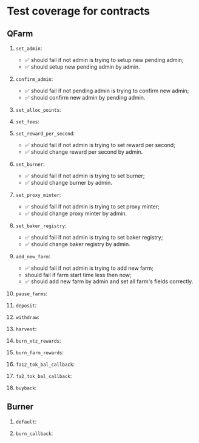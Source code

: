 # Test coverage for contracts

## QFarm

1. `set_admin`:

   - ✅ should fail if not admin is trying to setup new pending admin;
   - ✅ should setup new pending admin by admin.

2. `confirm_admin`:

   - ✅ should fail if not pending admin is trying to confirm new admin;
   - ✅ should confirm new admin by pending admin.

3. `set_alloc_points`:

4. `set_fees`:

5. `set_reward_per_second`:

   - ✅ should fail if not admin is trying to set reward per second;
   - ✅ should change reward per second by admin.

6. `set_burner`:

   - ✅ should fail if not admin is trying to set burner;
   - ✅ should change burner by admin.

7. `set_proxy_minter`:

   - ✅ should fail if not admin is trying to set proxy minter;
   - ✅ should change proxy minter by admin.

8. `set_baker_registry`:

   - ✅ should fail if not admin is trying to set baker registry;
   - ✅ should change baker registry by admin.

9. `add_new_farm`:

   - ✅ should fail if not admin is trying to add new farm;
   - should fail if farm start time less then now;
   - ✅ should add new farm by admin and set all farm's fields correctly.

10. `pause_farms`:

11. `deposit`:

12. `withdraw`:

13. `harvest`:

14. `burn_xtz_rewards`:

15. `burn_farm_rewards`:

16. `fa12_tok_bal_callback`:

17. `fa2_tok_bal_callback`:

18. `buyback`:

## Burner

1. `default`:

2. `burn_callback`:
